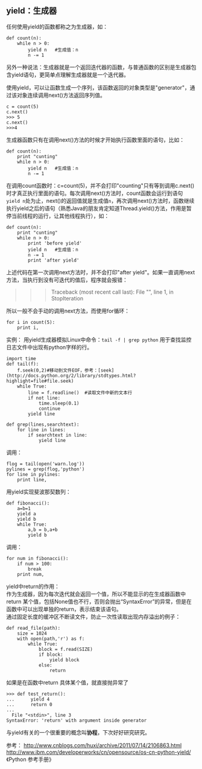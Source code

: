 yield：生成器
----------------
任何使用yield的函数都称之为生成器，如：  

    def count(n):
        while n > 0:
            yield n   #生成值：n
            n -= 1
另外一种说法：生成器就是一个返回迭代器的函数，与普通函数的区别是生成器包含yield语句，更简单点理解生成器就是一个迭代器。   

使用yield，可以让函数生成一个序列，该函数返回的对象类型是"generator"，通过该对象连续调用next()方法返回序列值。  

    c = count(5)
    c.next()
    >>> 5
    c.next()
    >>>4

生成器函数只有在调用next()方法的时候才开始执行函数里面的语句，比如：  

    def count(n):
        print "cunting"
        while n > 0:
            yield n   #生成值：n
            n -= 1

在调用count函数时：c=count(5)，并不会打印"counting"只有等到调用c.next()时才真正执行里面的语句。每次调用next()方法时，count函数会运行到语句` yield n`处为止，next()的返回值就是生成值`n`，再次调用next()方法时，函数继续执行yield之后的语句（熟悉Java的朋友肯定知道Thread.yield()方法，作用是暂停当前线程的运行，让其他线程执行），如：

    def count(n):
        print "cunting"
        while n > 0:
            print 'before yield'
            yield n   #生成值：n
            n -= 1
            print 'after yield'
上述代码在第一次调用next方法时，并不会打印"after yield"。如果一直调用next方法，当执行到没有可迭代的值后，程序就会报错：  
>>> Traceback (most recent call last):
  File "<stdin>", line 1, in <module>
  StopIteration

所以一般不会手动的调用next方法，而使用for循环：  

    for i in count(5):
        print i,


实例：  用yield生成器模拟Linux中命令：`tail -f | grep python` 用于查找监控日志文件中出现有python字样的行。  

    import time
    def tail(f):
        f.seek(0,2)#移动到文件EOF，参考：[seek](http://docs.python.org/2/library/stdtypes.html?highlight=file#file.seek)
        while True:
            line = f.readline()  #读取文件中新的文本行
            if not line:
                time.sleep(0.1)
                continue
            yield line
    
    def grep(lines,searchtext):
        for line in lines:
            if searchtext in line:
                yield line


调用：  

    flog = tail(open('warn.log'))
    pylines = grep(flog,'python')
    for line in pylines:
        print line,

用yield实现斐波那契数列：  

    def fibonacci():
        a=b=1
        yield a
        yield b
        while True:
            a,b = b,a+b
            yield b

调用：  

    for num in fibonacci():
        if num > 100:
            break
        print num,

yield中return的作用：  
作为生成器，因为每次迭代就会返回一个值，所以不能显示的在生成器函数中return 某个值，包括None值也不行，否则会抛出“SyntaxError”的异常，但是在函数中可以出现单独的return，表示结束该语句。  
通过固定长度的缓冲区不断读文件，防止一次性读取出现内存溢出的例子：  

    def read_file(path):
        size = 1024
        with open(path,'r') as f:
            while True:
                block = f.read(SIZE)
                if block:
                    yield block
                else:
                    return

如果是在函数中return 具体某个值，就直接抛异常了  

    >>> def test_return():
    ...      yield 4
    ...      return 0
    ...
      File "<stdin>", line 3
    SyntaxError: 'return' with argument inside generator


与yield有关的一个很重要的概念叫**协程**，下次好好研究研究。  

参考：
http://www.cnblogs.com/huxi/archive/2011/07/14/2106863.html  
http://www.ibm.com/developerworks/cn/opensource/os-cn-python-yield/  
《Python 参考手册》  

